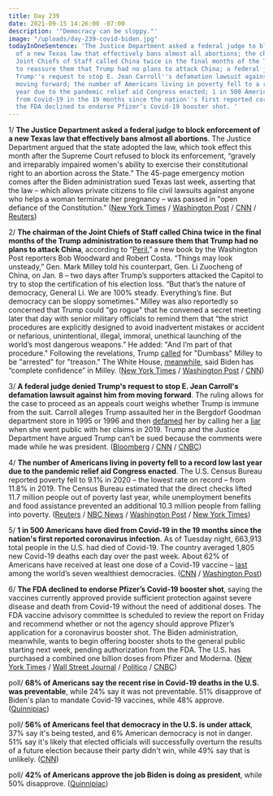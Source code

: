 ```yaml
---
title: Day 239
date: 2021-09-15 14:26:00 -07:00
description: '"Democracy can be sloppy."'
image: "/uploads/day-239-covid-biden.jpg"
todayInOneSentence: 'The Justice Department asked a federal judge to block enforcement
  of a new Texas law that effectively bans almost all abortions; the chairman of the
  Joint Chiefs of Staff called China twice in the final months of the Trump administration
  to reassure them that Trump had no plans to attack China; a federal judge denied
  Trump''s request to stop E. Jean Carroll''s defamation lawsuit against him from
  moving forward; the number of Americans living in poverty fell to a record low last
  year due to the pandemic relief aid Congress enacted; 1 in 500 Americans have died
  from Covid-19 in the 19 months since the nation''s first reported coronavirus infection;
  the FDA declined to endorse Pfizer’s Covid-19 booster shot. '
---
```


1/ **The Justice Department asked a federal judge to block enforcement of a new Texas law that effectively bans almost all abortions**. The Justice Department argued that the state adopted the law, which took effect this month after the Supreme Court refused to block its enforcement, “gravely and irreparably impaired women's ability to exercise their constitutional right to an abortion across the State.” The 45-page emergency motion comes after the Biden administration sued Texas last week, asserting that the law – which allows private citizens to file civil lawsuits against anyone who helps a woman terminate her pregnancy – was passed in "open defiance of the Constitution." ([New York Times](https://www.nytimes.com/2021/09/14/us/politics/texas-abortion-justice-department.html) / [Washington Post](https://www.washingtonpost.com/nation/2021/09/15/texas-abortion-justice-department-block/) / [CNN](https://www.cnn.com/2021/09/14/politics/doj-temporary-restraining-order-texas-abortion-law/index.html) / [Reuters](https://www.reuters.com/world/us/biden-administration-files-motion-block-texas-abortion-ban-2021-09-15/))

2/ **The chairman of the Joint Chiefs of Staff called China twice in the final months of the Trump administration to reassure them that Trump had no plans to attack China**, according to “[Peril](https://amzn.to/3kdFDzP),” a new book by the Washington Post reporters Bob Woodward and Robert Costa. “Things may look unsteady,” Gen. Mark Milley told his counterpart, Gen. Li Zuocheng of China, on Jan. 8 – two days after Trump’s supporters attacked the Capitol to try to stop the certification of his election loss. “But that’s the nature of democracy, General Li. We are 100% steady. Everything’s fine. But democracy can be sloppy sometimes.” Milley was also reportedly so concerned that Trump could "go rogue" that he convened a secret meeting later that day with senior military officials to remind them that “the strict procedures are explicitly designed to avoid inadvertent mistakes or accident or nefarious, unintentional, illegal, immoral, unethical launching of the world’s most dangerous weapons.” He added: "And I’m part of that procedure." Following the revelations, Trump [called](https://www.thedailybeast.com/trump-calls-allies-to-demand-gen-mark-milley-be-arrested-for-treason?scrolla=5eb6d68b7fedc32c19ef33b4) for "Dumbass" Milley to be "arrested" for "treason." The White House, [meanwhile](https://www.washingtonpost.com/politics/milley-defended-china-call/2021/09/15/3393fa18-1645-11ec-b976-f4a43b740aeb_story.html), said Biden has “complete confidence” in Milley. ([New York Times](https://www.nytimes.com/2021/09/14/us/politics/peril-woodward-book-trump.html) / [Washington Post](https://www.washingtonpost.com/politics/2021/09/14/peril-woodward-costa-trump-milley-china/) / [CNN](https://www.cnn.com/2021/09/14/politics/woodward-book-trump-nuclear/index.html))

3/ **A federal judge denied Trump's request to stop E. Jean Carroll's defamation lawsuit against him from moving forward**. The ruling allows for the case to proceed as an appeals court weighs whether Trump is immune from the suit. Carroll alleges Trump assaulted her in the Bergdorf Goodman department store in 1995 or 1996 and then [defamed](https://whatthefuckjusthappenedtoday.com/2019/11/04/day-1019/) her by calling her a [liar](https://whatthefuckjusthappenedtoday.com/2019/06/21/day-883/#4-trump-rejected-an-allegation-by-jo) when she went public with her claims in 2019. Trump and the Justice Department have argued Trump can’t be sued because the comments were made while he was president. ([Bloomberg](https://www.bloomberg.com/news/articles/2021-09-15/trump-loses-effort-to-delay-rape-accuser-s-case-during-appeal?sref=MIBMEEoj) / [CNN](https://www.cnn.com/2021/09/15/politics/e-jean-carroll-trump-lawsuit/) / [CNBC](https://www.cnbc.com/2021/09/15/judge-denies-trump-bid-to-pause-rape-defame-case-by-e-jean-carroll.html))

4/ **The number of Americans living in poverty fell to a record low last year due to the pandemic relief aid Congress enacted**. The U.S. Census Bureau reported poverty fell to 9.1% in 2020 – the lowest rate on record – from 11.8% in 2019. The Census Bureau estimated that the direct checks lifted 11.7 million people out of poverty last year, while unemployment benefits and food assistance prevented an additional 10.3 million people from falling into poverty. ([Reuters](https://www.reuters.com/world/us/us-median-income-dropped-2020-poverty-rose-census-data-shows-2021-09-14/) / [NBC News](https://www.nbcnews.com/politics/politics-news/u-s-poverty-declined-overall-last-year-due-pandemic-relief-n1279144) / [Washington Post](https://www.washingtonpost.com/business/2021/09/14/us-census-poverty-health-insurance-2020/) / [New York Times](https://www.nytimes.com/2021/09/14/business/economy/census-income-poverty-health-insurance.html))

5/ **1 in 500 Americans have died from Covid-19 in the 19 months since the nation's first reported coronavirus infection**. As of Tuesday night, 663,913 total people in the U.S. had died of Covid-19. The country averaged 1,805 new Covid-19 deaths each day over the past week. About 62% of Americans have received at least one dose of a Covid-19 vaccine – [last](https://whatthefuckjusthappenedtoday.com/2021/09/13/day-237/#4-the-u-s-ranks-last-among-the-world) among the world’s seven wealthiest democracies. ([CNN](https://www.cnn.com/2021/09/15/health/us-coronavirus-wednesday/) / [Washington Post](https://www.washingtonpost.com/health/interactive/2021/1-in-500-covid-deaths/))

6/ **The FDA declined to endorse Pfizer’s Covid-19 booster shot**, saying the vaccines currently approved provide sufficient protection against severe disease and death from Covid-19 without the need of additional doses. The FDA vaccine advisory committee is scheduled to review the report on Friday and recommend whether or not the agency should approve Pfizer’s application for a coronavirus booster shot. The Biden administration, meanwhile, wants to begin offering booster shots to the general public starting next week, pending authorization from the FDA. The U.S. has purchased a combined one billion doses from Pfizer and Moderna. ([New York Times](https://www.nytimes.com/2021/09/15/us/politics/pfizer-booster-shot-fda.html) / [Wall Street Journal](https://www.wsj.com/articles/fda-says-covid-19-vaccines-remain-effective-without-boosters-11631726504?mod=hp_lead_pos2) / [Politico](https://www.politico.com/news/2021/09/15/fda-sounds-skeptical-note-on-pfizer-booster-shot-ahead-of-key-vote-511909) / [CNBC](https://www.cnbc.com/2021/09/15/covid-booster-shots-fda-staff-declines-to-take-stance-on-pfizers-third-doses-citing-lack-of-verified-data.html))

poll/ **68% of Americans say the recent rise in Covid-19 deaths in the U.S. was preventable**, while 24% say it was not preventable. 51% disapprove of Biden's plan to mandate Covid-19 vaccines, while 48% approve. ([Quinnipiac](https://poll.qu.edu/poll-release?releaseid=3820))

poll/ **56% of Americans feel that democracy in the U.S. is under attack**, 37% say it's being tested, and 6% American democracy is not in danger. 51% say it's likely that elected officials will successfully overturn the results of a future election because their party didn't win, while 49% say that is unlikely. ([CNN](https://www.cnn.com/2021/09/15/politics/cnn-poll-most-americans-democracy-under-attack/index.html))

poll/ **42% of Americans approve the job Biden is doing as president**, while 50% disapprove. ([Quinnipiac](https://poll.qu.edu/poll-release?releaseid=3819))